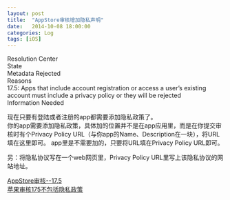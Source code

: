 ```yaml
---
layout: post  
title:  "AppStore审核增加隐私声明"  
date:   2014-10-08 18:00:00  
categories: Log  
tags: [iOS]  
---
```

Resolution Center  
State  
Metadata Rejected  
Reasons  
17.5: Apps that include account registration or access a user’s existing account must include a privacy policy or they will be rejected   
Information Needed  


现在只要有登陆或者注册的app都需要添加隐私政策了。  
你的app需要添加隐私政策，具体加的位置并不是在app应用里，而是在你提交审核时有个Privacy Policy URL（与你app的Name、Description在一块），将URL填在这里即可。
app里是不需要加的，只要将URL填在Privacy Policy URL即可。

另：将隐私协议写在一个web网页里，Privacy Policy URL里写上该隐私协议的网站地址。

[AppStore审核--17.5](http://blog.csdn.net/addychen/article/details/39672185)  
[苹果审核175不包括隐私政策](http://www.cocoachina.com/ask/questions/show/119740/%E8%8B%B9%E6%9E%9C%E5%AE%A1%E6%A0%B8175%E4%B8%8D%E5%8C%85%E6%8B%AC%E9%9A%90%E7%A7%81%E6%94%BF%E7%AD%96)
